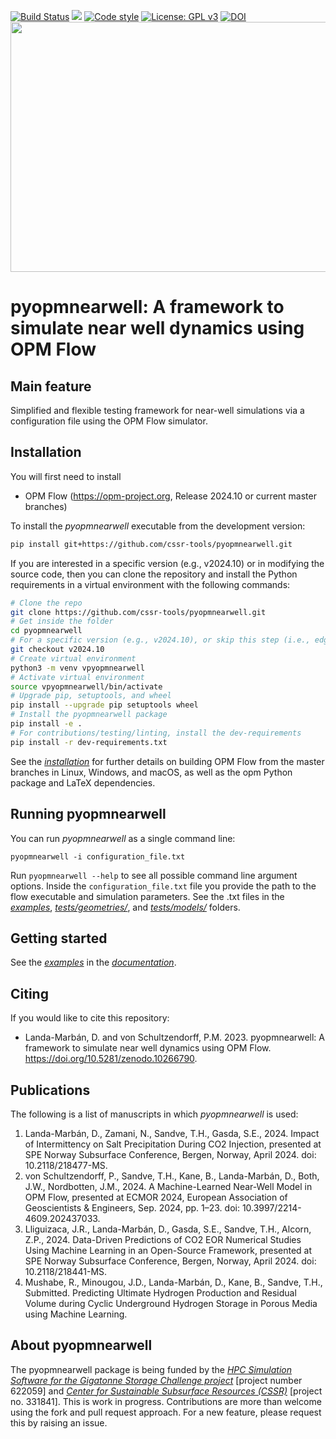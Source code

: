 [![Build Status](https://github.com/cssr-tools/pyopmnearwell/actions/workflows/CI.yml/badge.svg)](https://github.com/cssr-tools/pyopmnearwell/actions/workflows/CI.yml)
<a href="https://www.python.org/"><img src="https://img.shields.io/badge/python-3.12-blue.svg"></a>
[![Code style](https://img.shields.io/badge/code%20style-black-000000.svg)](https://github.com/ambv/black)
[![License: GPL v3](https://img.shields.io/badge/License-GPLv3-blue.svg)](https://www.gnu.org/licenses/gpl-3.0)
[![DOI](https://zenodo.org/badge/662625461.svg)](https://zenodo.org/doi/10.5281/zenodo.10266790)
<img src="docs/text/figs/introduction.gif" width="830" height="400">

# pyopmnearwell: A framework to simulate near well dynamics using OPM Flow

## Main feature
Simplified and flexible testing framework for near-well simulations via a configuration file using the OPM Flow simulator.

## Installation
You will first need to install
* OPM Flow (https://opm-project.org, Release 2024.10 or current master branches)

To install the _pyopmnearwell_ executable from the development version: 

```bash
pip install git+https://github.com/cssr-tools/pyopmnearwell.git
```

If you are interested in a specific version (e.g., v2024.10) or in modifying the source code, then you can clone the repository and install the Python requirements in a virtual environment with the following commands:

```bash
# Clone the repo
git clone https://github.com/cssr-tools/pyopmnearwell.git
# Get inside the folder
cd pyopmnearwell
# For a specific version (e.g., v2024.10), or skip this step (i.e., edge version)
git checkout v2024.10
# Create virtual environment
python3 -m venv vpyopmnearwell
# Activate virtual environment
source vpyopmnearwell/bin/activate
# Upgrade pip, setuptools, and wheel
pip install --upgrade pip setuptools wheel
# Install the pyopmnearwell package
pip install -e .
# For contributions/testing/linting, install the dev-requirements
pip install -r dev-requirements.txt
``` 

See the [_installation_](https://cssr-tools.github.io/pyopmnearwell/installation.html) for further details on building OPM Flow from the master branches
in Linux, Windows, and macOS, as well as the opm Python package and LaTeX dependencies.

## Running pyopmnearwell
You can run _pyopmnearwell_ as a single command line:
```
pyopmnearwell -i configuration_file.txt
```
Run `pyopmnearwell --help` to see all possible command line 
argument options. Inside the `configuration_file.txt` file you provide the path to the
flow executable and simulation parameters. See the .txt files in the [_examples_](https://github.com/cssr-tools/pyopmnearwell/tree/main/examples),
[_tests/geometries/_](https://github.com/cssr-tools/pyopmnearwell/tree/main/tests/geometries), and [_tests/models/_](https://github.com/cssr-tools/pyopmnearwell/tree/main/tests/models) folders. 

## Getting started
See the [_examples_](https://cssr-tools.github.io/pyopmnearwell/examples.html) in the [_documentation_](https://cssr-tools.github.io/pyopmnearwell/introduction.html).

## Citing
If you would like to cite this repository:

* Landa-Marbán, D. and von Schultzendorff, P.M. 2023. pyopmnearwell: A framework to simulate near well dynamics using OPM Flow. https://doi.org/10.5281/zenodo.10266790.

## Publications
The following is a list of manuscripts in which _pyopmnearwell_ is used:

1. Landa-Marbán, D., Zamani, N., Sandve, T.H., Gasda, S.E., 2024. Impact of Intermittency on Salt Precipitation During CO2 Injection, presented at SPE
Norway Subsurface Conference, Bergen, Norway, April 2024. doi: 10.2118/218477-MS.   
1. von Schultzendorff, P., Sandve, T.H., Kane, B., Landa-Marbán, D., Both, J.W., Nordbotten, J.M., 2024. A Machine-Learned Near-Well Model in OPM Flow, presented at ECMOR 2024, European Association of Geoscientists & Engineers, Sep. 2024, pp. 1–23. doi: 10.3997/2214-4609.202437033.
1. Lliguizaca, J.R., Landa-Marbán, D., Gasda, S.E., Sandve, T.H., Alcorn, Z.P., 2024. Data-Driven Predictions of CO2 EOR Numerical Studies Using Machine Learning in an Open-Source Framework, presented at SPE Norway Subsurface Conference, Bergen, Norway, April 2024. doi: 10.2118/218441-MS.
1. Mushabe, R., Minougou, J.D., Landa-Marbán, D., Kane, B., Sandve, T.H., Submitted. Predicting Ultimate Hydrogen Production and Residual Volume during Cyclic Underground Hydrogen Storage in Porous Media using Machine Learning.

## About pyopmnearwell
The pyopmnearwell package is being funded by the [_HPC Simulation Software for the Gigatonne Storage Challenge project_](https://www.norceresearch.no/en/projects/hpc-simulation-software-for-the-gigatonne-storage-challenge) [project number 622059] and [_Center for Sustainable Subsurface Resources (CSSR)_](https://cssr.no) 
[project no. 331841].
This is work in progress.
Contributions are more than welcome using the fork and pull request approach. For a new feature, please request this by raising an issue.
